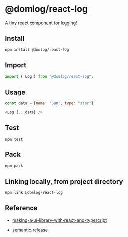 # @domlog/react-log

A tiny react component for logging!

## Install

```sh
npm install @domlog/react-log
```

## Import

```js
import { Log } from "@domlog/react-log";
```

## Usage

```js
const data = {name: 'Sun', type: "star"}

<Log {...data} />
```

## Test

```sh
npm test
```

## Pack

```sh
npm pack
```

## Linking locally, from project directory

```sh
npm link @domlog/react-log
```

## Reference

- [making-a-ui-library-with-react-and-typescript](https://www.bayanbennett.com/posts/making-a-ui-library-with-react-and-typescript/)

- [semantic-release](https://github.com/semantic-release/semantic-release)
